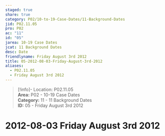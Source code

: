 ```yaml
---  
staged: true  
share: true  
category: P02/10-to-19-Case-Dates/11-Background-Dates  
jid: P02.11.05  
pro: P02  
ac: "11"  
id: "05"  
jarea: 10-19 Case Dates  
jcat: 11 Background Dates  
desc: Date  
friendlyname: Friday August 3rd 2012  
title: 05-2012-08-03-Friday-August-3rd-2012  
aliases:  
  - P02.11.05  
  - Friday August 3rd 2012  
---  
```

  
>[!info]- Location: P02.11.05  
>**Area:** P02 - 10-19 Case Dates  
>**Category:** 11 - 11 Background Dates  
>**ID:** 05 - Friday August 3rd 2012  
  
# 2012-08-03 Friday August 3rd 2012  
